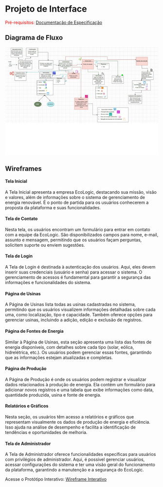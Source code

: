 
# Projeto de Interface

<span style="color:red">Pré-requisitos: <a href="2-Especificação do Projeto.md"> Documentação de Especificação</a></span>

## Diagrama de Fluxo

![Exemplo de Diagrama de Fluxo](img/Diagrama%20de%20fluxo.jpg)

## Wireframes

#### Tela Inicial
A Tela Inicial apresenta a empresa EcoLogic, destacando sua missão, visão e valores, além de informações sobre o sistema de gerenciamento de energia renovável. É o ponto de partida para os usuários conhecerem a proposta da plataforma e suas funcionalidades.

#### Tela de Contato
Nesta tela, os usuários encontram um formulário para entrar em contato com a equipe da EcoLogic. São disponibilizados campos para nome, e-mail, assunto e mensagem, permitindo que os usuários façam perguntas, solicitem suporte ou enviem sugestões.

#### Tela de Login
A Tela de Login é destinada à autenticação dos usuários. Aqui, eles devem inserir suas credenciais (usuário e senha) para acessar o sistema. O gerenciamento de acessos é fundamental para garantir a segurança das informações e funcionalidades do sistema.

#### Página de Usinas
A Página de Usinas lista todas as usinas cadastradas no sistema, permitindo que os usuários visualizem informações detalhadas sobre cada uma, como localização, tipo e capacidade. Também oferece opções para gerenciar usinas, incluindo a adição, edição e exclusão de registros.

#### Página de Fontes de Energia
Similar à Página de Usinas, esta seção apresenta uma lista das fontes de energia disponíveis, com detalhes sobre cada tipo (solar, eólica, hidrelétrica, etc.). Os usuários podem gerenciar essas fontes, garantindo que as informações estejam atualizadas e completas.

#### Página de Produção
A Página de Produção é onde os usuários podem registrar e visualizar dados relacionados à produção de energia. Ela contém um formulário para adicionar novos registros e uma tabela que exibe informações como data, quantidade produzida, usina e fonte de energia.

#### Relatórios e Gráficos
Nesta seção, os usuários têm acesso a relatórios e gráficos que representam visualmente os dados de produção de energia e eficiência. Isso ajuda na análise de desempenho e facilita a identificação de tendências e oportunidades de melhoria.

#### Tela de Administrador
A Tela de Administrador oferece funcionalidades específicas para usuários com privilégios de administrador. Aqui, é possível gerenciar usuários, acessar configurações do sistema e ter uma visão geral do funcionamento da plataforma, garantindo a manutenção e a segurança do EcoLogic.


Acesse o Protótipo Interativo: <a href="https://www.figma.com/proto/Db1zTIievwFgSJaRn6pPCc/EcoLogic?page-id=0%3A1&node-id=34-170&node-type=canvas&viewport=-924%2C1484%2C0.18&t=vakdleKlL0jGjySA-1&scaling=min-zoom&content-scaling=fixed&starting-point-node-id=34%3A170&share=1">Wireframe Interativo
